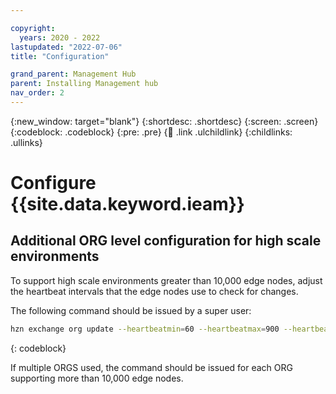 ```yaml
---

copyright:
  years: 2020 - 2022
lastupdated: "2022-07-06"
title: "Configuration"

grand_parent: Management Hub
parent: Installing Management hub
nav_order: 2
---
```


{:new_window: target="blank"}
{:shortdesc: .shortdesc}
{:screen: .screen}
{:codeblock: .codeblock}
{:pre: .pre}
{:child: .link .ulchildlink}
{:childlinks: .ullinks}

# Configure {{site.data.keyword.ieam}}

## Additional ORG level configuration for high scale environments

To support high scale environments greater than 10,000 edge nodes, adjust the heartbeat intervals that the edge nodes use to check for changes. 

The following command should be issued by a super user:

```bash
hzn exchange org update --heartbeatmin=60 --heartbeatmax=900 --heartbeatadjust=60 <org_name>
```
{: codeblock}

If multiple ORGS used, the command should be issued for each ORG supporting more than 10,000 edge nodes.
